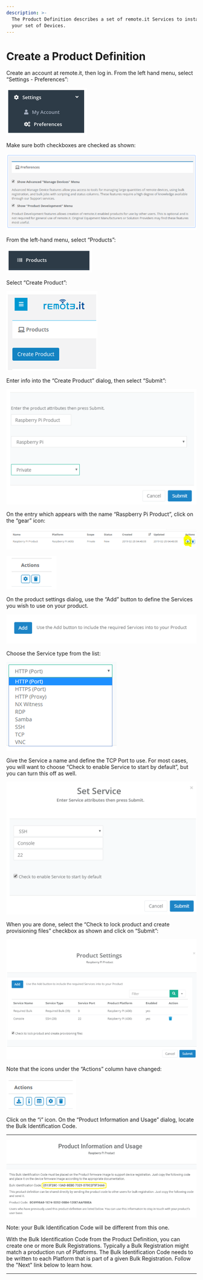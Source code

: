 ```yaml
---
description: >-
  The Product Definition describes a set of remote.it Services to install on
  your set of Devices.
---
```


# Create a Product Definition

Create an account at remote.it, then log in.  From the left hand menu, select “Settings - Preferences”:

![](../../.gitbook/assets/image%20%28169%29.png)

Make sure both checkboxes are checked as shown:

![](../../.gitbook/assets/image%20%28149%29.png)

From the left-hand menu, select “Products”:

![](../../.gitbook/assets/image%20%28112%29.png)

Select “Create Product”:

![](../../.gitbook/assets/image%20%283%29.png)

Enter info into the “Create Product” dialog, then select “Submit”:

![](../../.gitbook/assets/image%20%28162%29.png)

On the entry which appears with the name “Raspberry Pi Product”, click on the “gear” icon:

![](../../.gitbook/assets/image%20%28120%29.png)

![](../../.gitbook/assets/image%20%28116%29.png)

On the product settings dialog, use the “Add” button to define the Services you wish to use on your product.  

![](../../.gitbook/assets/image%20%28125%29.png)

Choose the Service type from the list:

![](../../.gitbook/assets/image%20%28151%29.png)

Give the Service a name and define the TCP Port to use.  For most cases, you will want to choose “Check to enable Service to start by default”, but you can turn this off as well.

![](../../.gitbook/assets/image%20%28161%29.png)

When you are done, select the “Check to lock product and create provisioning files” checkbox as shown and click on “Submit”:

![](../../.gitbook/assets/image%20%28118%29.png)

Note that the icons under the “Actions” column have changed:

![](../../.gitbook/assets/image%20%28160%29.png)

Click on the “i” icon.  On the “Product Information and Usage” dialog, locate the Bulk Identification Code.  
****

![](../../.gitbook/assets/image%20%28101%29.png)

Note: your Bulk Identification Code will be different from this one.  

With the Bulk Identification Code from the Product Definition, you can create one or more Bulk Registrations.  Typically a Bulk Registration might match a production run of Platforms.  The Bulk Identification Code needs to be written to each Platform that is part of a given Bulk Registration.  Follow the "Next" link below to learn how.  
****

